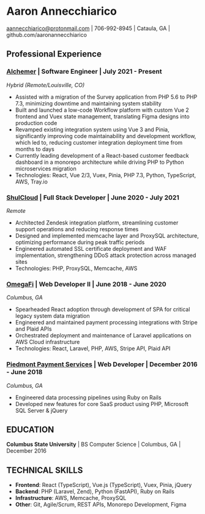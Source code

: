 # Aaron Annecchiarico
aannecchiarico@protonmail.com | 706-992-8945 | Cataula, GA | github.com/aaronannecchiarico

## Professional Experience

### [Alchemer](https://www.alchemer.com/) | Software Engineer | July 2021 - Present
*Hybrid (Remote/Louisville, CO)*
* Assisted with a migration of the Survey application from PHP 5.6 to PHP 7.3, minimizing downtime and maintaining system stability
* Built and launched a low-code Workflow platform with custom Vue 2 frontend and Vuex state management, translating Figma designs into production code
* Revamped existing integration system using Vue 3 and Pinia, significantly improving code maintainability and development workflow, which led to, reducing customer integration deployment time from months to days
* Currently leading development of a React-based customer feedback dashboard in a monorepo architecture while driving PHP to Python microservices migration
* Technologies: React, Vue 2/3, Vuex, Pinia, PHP 7.3, Python, TypeScript, AWS, Tray.io

### [ShulCloud](https://www.shulcloud.com/) | Full Stack Developer | June 2020 - July 2021
*Remote*
* Architected Zendesk integration platform, streamlining customer support operations and reducing response times
* Designed and implemented memcache layer and ProxySQL architecture, optimizing performance during peak traffic periods
* Engineered automated SSL certificate deployment and WAF implementation, strengthening DDoS attack protection across managed sites
* Technologies: PHP, ProxySQL, Memcache, AWS

### [OmegaFi](https://www.omegafi.com/) | Web Developer II | June 2018 - June 2020
*Columbus, GA*
* Spearheaded React adoption through development of SPA for critical legacy system data migration
* Engineered and maintained payment processing integrations with Stripe and Plaid APIs
* Orchestrated deployment and maintenance of Laravel applications on AWS Cloud infrastructure
* Technologies: React, Laravel, PHP, AWS, Stripe API, Plaid API

### [Piedmont Payment Services](https://www.piedmontpays.com/apps/home/) | Web Developer | December 2016 - June 2018
*Columbus, GA*
* Engineered data processing pipelines using Ruby on Rails
* Developed new features for core SaaS product using PHP, Microsoft SQL Server & jQuery

## EDUCATION
**Columbus State University** | BS Computer Science | Columbus, GA | December 2016

## TECHNICAL SKILLS
* **Frontend**: React (TypeScript), Vue.js (TypeScript), Vuex, Pinia, jQuery
* **Backend**: PHP (Laravel, Zend), Python (FastAPI), Ruby on Rails
* **Infrastructure**: AWS, Memcache, ProxySQL
* **Other**: Git, Agile/Scrum, REST APIs, Monorepo Development, Figma